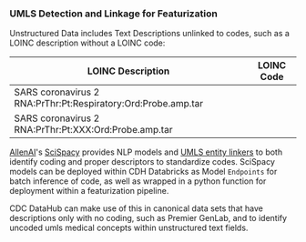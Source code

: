 ### UMLS Detection and Linkage for Featurization

Unstructured Data includes Text Descriptions unlinked to codes, such as a LOINC description without a LOINC code:  

| LOINC Description | LOINC Code|
|-------------------|-----------|
|SARS coronavirus 2 RNA:PrThr:Pt:Respiratory:Ord:Probe.amp.tar||
|SARS coronavirus 2 RNA:PrThr:Pt:XXX:Ord:Probe.amp.tar||


[AllenAI](allenai.org)'s [SciSpacy](https://allenai.github.io/scispacy/) provides NLP models and [UMLS entity linkers](https://scispacy.apps.allenai.org/) to both identify coding and proper descriptors to standardize codes. SciSpacy models can be deployed within CDH Databricks as Model `Endpoints` for batch inference of code, as well as wrapped in a python function for deployment within a featurization pipeline.  

CDC DataHub can make use of this in canonical data sets that have descriptions only with no coding, such as Premier GenLab, and to identify uncoded umls medical concepts within unstructured text fields.
